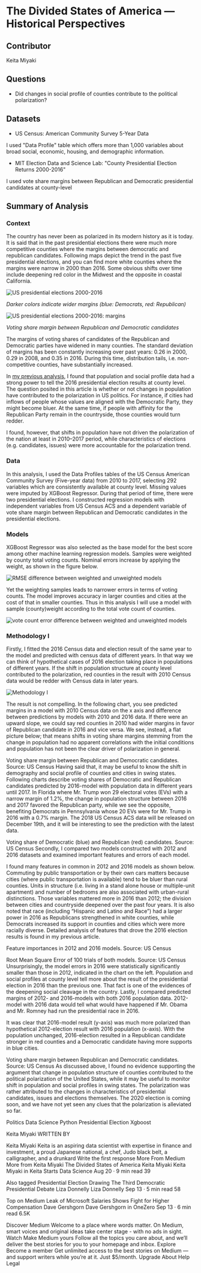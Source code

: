 # The Divided States of America — Historical Perspectives

## Contributor
Keita Miyaki

## Questions
- Did changes in social profile of counties contribute to the political polarization?

## Datasets
- US Census: American Community Survey 5-Year Data

I used "Data Profile" table which offers more than 1,000 variables about broad social, economic, housing, and demographic information. 
- MIT Election Data and Science Lab: "County Presidential Election Returns 2000-2016"

I used vote share margins between Republican and Democratic presidential candidates at county-level

## Summary of Analysis

### Context

The country has never been as polarized in its modern history as it is today. It is said that in the past presidential elections there were much more competitive counties where the margins between democratic and republican candidates. Following maps depict the trend in the past five presidential elections, and you can find more white counties where the margins were narrow in 2000 than 2016. Some obvious shifts over time include deepening red color in the Midwest and the opposite in coastal California.

![US presidential elections 2000-2016](images//historical_map.png "US presidential election historical map")

*Darker colors indicate wider margins (blue: Democrats, red: Republican)*


![US presidential elections 2000-2016: margins](images//historical_margin_boxplot.png "US presidential election historical margin distribution")

*Voting share margin between Republican and Democratic candidates*

The margins of voting shares of candidates of the Republican and Democratic parties have widened in many counties. The standard deviation of margins has been constantly increasing over past years: 0.26 in 2000, 0.29 in 2008, and 0.35 in 2016. During this time, distribution tails, i.e. non-competitive counties, have substantially increased.

In [my previous analysis](https://github.com/keita-dc/FlatironProject5), I found that population and social profile data had a strong power to tell the 2016 presidential election results at county level. The question posited in this article is whether or not changes in population have contributed to the polarization in US politics. For instance, if cities had inflows of people whose values are aligned with the Democratic Party, they might become bluer. At the same time, if people with affinity for the Republican Party remain in the countryside, those counties would turn redder.

I found, however, that shifts in population have not driven the polarization of the nation at least in 2010–2017 period, while characteristics of elections (e.g. candidates, issues) were more accountable for the polarization trend.

### Data

In this analysis, I used the Data Profiles tables of the US Census American Community Survey (Five-year data) from 2010 to 2017, selecting 292 variables which are consistently available at county level. Missing values were imputed by XGBoost Regressor. During that period of time, there were two presidential elections. I constructed regression models with independent variables from US Census ACS and a dependent variable of vote share margin between Republican and Democratic candidates in the presidential elections.

### Models

XGBoost Regressor was also selected as the base model for the best score among other machine learning regression models. Samples were weighted by county total voting counts. Nominal errors increase by applying the weight, as shown in the figure below.

![RMSE difference between weighted and unweighted models](images//RMSE_weighted_unweighted.png "RMSE comparison between weighted and unweighted models")

Yet the weighting samples leads to narrower errors in terms of voting counts. The model improves accuracy in larger counties and cities at the cost of that in smaller counties. Thus in this analysis I will use a model with sample (county)weight according to the total vote count of counties.

![vote count error difference between weighted and unweighted models](images//actual_error_balanced_unbalanced.png "Vote count comparison between weighted and unweighted models")

### Methodology I

Firstly, I fitted the 2016 Census data and election result of the same year to the model and predicted with census data of different years. In that way we can think of hypothetical cases of 2016 election taking place in populations of different years. If the shift in population structure at county level contributed to the polarization, red counties in the result with 2010 Census data would be redder with Census data in later years.

![Methodology I](images//methodology_1.jpeg "Methodology I")   

The result is not compelling. In the following chart, you see predicted margins in a model with 2010 Census data on the x axis and difference between predictions by models with 2010 and 2016 data. If there were an upward slope, we could say red counties in 2010 had wider margins in favor of Republican candidate in 2016 and vice versa. We see, instead, a flat picture below; that means shifts in voting share margins stemming from the change in population had no apparent correlations with the initial conditions and population has not been the clear driver of polarization in general.

Voting share margin between Republican and Democratic candidates. Source: US Census
Having said that, it may be useful to know the shift in demography and social profile of counties and cities in swing states. Following charts describe voting shares of Democratic and Republican candidates predicted by 2016-model with population data in different years until 2017. In Florida where Mr. Trump won 29 electoral votes (EVs) with a narrow margin of 1.2%, the change in population structure between 2016 and 2017 favored the Republican party, while we see the opposite, benefiting Democrats in Pennsylvania whose 20 EVs were for Mr. Trump in 2016 with a 0.7% margin. The 2018 US Census ACS data will be released on December 19th, and it will be interesting to see the prediction with the latest data.

Voting share of Democratic (blue) and Republican (red) candidates. Source: US Census
Secondly, I compared two models constructed with 2012 and 2016 datasets and examined important features and errors of each model.

I found many features in common in 2012 and 2016 models as shown below. Commuting by public transportation or by their own cars matters because cities (where public transportation is available) tend to be bluer than rural counties. Units in structure (i.e. living in a stand alone house or multiple-unit apartment) and number of bedrooms are also associated with urban-rural distinctions. Those variables mattered more in 2016 than 2012; the division between cities and countryside deepened over the past four years. It is also noted that race (including “Hispanic and Latino and Race”) had a larger power in 2016 as Republicans strengthened in white counties, while Democrats increased its support in counties and cities which were more racially diverse. Detailed analysis of features that drove the 2016 election results is found in my previous article.

Feature importances in 2012 and 2016 models. Source: US Census

Root Mean Square Error of 100 trials of both models. Source: US Census
Unsurprisingly, the model errors in 2016 were statistically significantly smaller than those in 2012, indicated in the chart on the left. Population and social profiles at county level tell more about the result of the presidential election in 2016 than the previous one. That fact is one of the evidences of the deepening social cleavage in the country.
Lastly, I compared predicted margins of 2012- and 2016-models with both 2016 population data. 2012-model with 2016 data would tell what would have happened if Mr. Obama and Mr. Romney had run the presidential race in 2016.

It was clear that 2016-model result (y-axis) was much more polarized than hypothetical 2012-election result with 2016 population (x-axis). With the population unchanged, 2016-election resulted in a Republican candidate stronger in red counties and a Democratic candidate having more supports in blue cities.

Voting share margin between Republican and Democratic candidates. Source: US Census
As discussed above, I found no evidence supporting the argument that change in population structure of counties contributed to the political polarization of the United States, while it may be useful to monitor shift in population and social profiles in swing states. The polarization was rather attributed to the changes in characteristics of presidential candidates, issues and elections themselves. The 2020 election is coming soon, and we have not yet seen any clues that the polarization is alleviated so far.

Politics
Data Science
Python
Presidential Election
Xgboost


Keita Miyaki
WRITTEN BY

Keita Miyaki
Keita is an aspiring data scientist with expertise in finance and investment, a proud Japanese national, a chef, Judo black belt, a calligrapher, and a drunkard
Write the first response
More From Medium
More from Keita Miyaki
The Divided States of America
Keita Miyaki
Keita Miyaki in Keita Starts Data Science
Aug 20 · 9 min read
39

Also tagged Presidential Election
Drawing The Third Democratic Presidential Debate
Liza Donnelly
Liza Donnelly
Sep 13 · 5 min read
58

Top on Medium
Leak of Microsoft Salaries Shows Fight for Higher Compensation
Dave Gershgorn
Dave Gershgorn in OneZero
Sep 13 · 6 min read
6.5K

Discover Medium
Welcome to a place where words matter. On Medium, smart voices and original ideas take center stage - with no ads in sight. Watch
Make Medium yours
Follow all the topics you care about, and we’ll deliver the best stories for you to your homepage and inbox. Explore
Become a member
Get unlimited access to the best stories on Medium — and support writers while you’re at it. Just $5/month. Upgrade
About
Help
Legal

